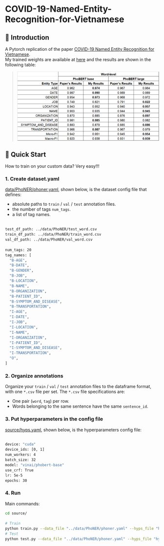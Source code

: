 # **COVID-19-Named-Entity-Recognition-for-Vietnamese**

## 👋 **Introduction**
A Pytorch replication of the paper [COVID-19 Named Entity Recognition for Vietnamese](https://arxiv.org/abs/2104.03879).\
My trained weights are available at [here](https://drive.google.com/drive/folders/1oN2Mr44jwjNKxqUE2t2UgTlXWfXf6ojy?usp=sharing) and the results are shown in the following table:
> <img src="imgs/results.png" width="600" />

## 🚀 **Quick Start**
How to train on your custom data? Very easy!!!

### **1. Create dataset.yaml**
[data/PhoNER/phoner.yaml](data/PhoNER/phoner.yaml), shown below, is the dataset config file that defines:
- absolute paths to `train` / `val` / `test` annotation files.
- the number of tags `num_tags`.
- a list of tag names.
```bash

test_df_path: ../data/PhoNER/test_word.csv
train_df_path: ../data/PhoNER/train_word.csv
val_df_path: ../data/PhoNER/val_word.csv

num_tags: 20
tag_names: [
  "B-AGE", 
  "B-DATE", 
  "B-GENDER", 
  "B-JOB", 
  "B-LOCATION", 
  "B-NAME", 
  "B-ORGANIZATION", 
  "B-PATIENT_ID", 
  "B-SYMPTOM_AND_DISEASE", 
  "B-TRANSPORTATION", 
  "I-AGE", 
  "I-DATE", 
  "I-JOB", 
  "I-LOCATION", 
  "I-NAME", 
  "I-ORGANIZATION", 
  "I-PATIENT_ID", 
  "I-SYMPTOM_AND_DISEASE", 
  "I-TRANSPORTATION", 
  "O", 
]
```

### **2. Organize annotations**
Organize your `train` / `val` / `test` annotation files to the dataframe format, with one `*.csv` file per set. The `*.csv` file specifications are:
- One pair (`word`, `tag`) per row.
- Words belonging to the same sentence have the same `sentence_id`.

### **3. Put hyperparameters in the config file**
[source/hyps.yaml](source/hyps.yaml), shown below, is the hyperparameters config file:
```bash

device: "cuda"
device_ids: [0, 1]
num_workers: 4
batch_size: 32
model: "vinai/phobert-base"
use_crf: True
lr: 5e-5
epochs: 30
```

### **4. Run**
Main commands:
```bash
cd source/

# Train
python train.py --data_file "../data/PhoNER/phoner.yaml" --hyps_file "hyps.yaml"
# Test
python test.py --data_file "../data/PhoNER/phoner.yaml" --hyps_file "hyps.yaml"
```